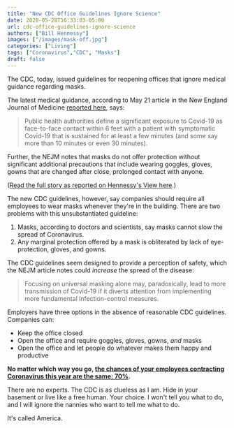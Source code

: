 ```yaml
---
title: "New CDC Office Guidelines Ignore Science"
date: 2020-05-28T16:33:03-05:00
url: cdc-office-guidelines-ignore-science
authors: ["Bill Hennessy"]
images: ["/images/mask-off.jpg"]
categories: ["Living"]
tags: ["Coronavirus","CDC", "Masks"]
draft: false
---
```


The CDC, today, issued guidelines for reopening offices that ignore medical guidance regarding masks. 

The latest medical guidance, according to May 21 article in the New England Journal of Medicine [reported here](https://hennessysview.com/masks-are-symbolic-dr-fauci/), says:

> Public health authorities define a significant exposure to Covid-19 as face-to-face contact within 6 feet with a patient with symptomatic Covid-19 that is sustained for at least a few minutes (and some say more than 10 minutes or even 30 minutes). 

Further, the NEJM notes that masks do not offer protection without significant additional precautions that include wearing goggles, gloves, gowns that are changed after close, prolonged contact with anyone. 

([Read the full story as reported on Hennessy's View here](https://hennessysview.com/masks-are-symbolic-dr-fauci/).)

The new CDC guidelines, however, say companies should require all employees to wear masks whenever they're in the building. There are two problems with this unsubstantiated guideline:

1. Masks, according to doctors and scientists, say masks cannot slow the spread of Coronavirus. 
2. Any marginal protection offered by a mask is obliterated by lack of eye-protection, gloves, and gowns. 

The CDC guidelines seem designed to provide a perception of safety, which the NEJM article notes could *increase* the spread of the disease:

> Focusing on universal masking alone may, paradoxically, lead to more transmission of Covid-19 if it diverts attention from implementing more fundamental infection-control measures.

Employers have three options in the absence of reasonable CDC guidelines. Companies can:

* Keep the office closed
* Open the office and require goggles, gloves, gowns, *and* masks
* Open the office and let people do whatever makes them happy and productive

**No matter which way you go, [the chances of your employees contracting Coronavirus this year are the same: 70%](https://hennessysview.com/the-humane-approach-to-coronavirus-open-up-everything/).** 

There are no experts. The CDC is as clueless as I am. Hide in your basement or live like a free human. Your choice. I won't tell you what to do, and I will ignore the nannies who want to tell me what to do. 

It's called America. 



